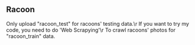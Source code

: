 Racoon 
-------------------------------
Only upload "racoon_test" for racoons' testing data.\r
If you want to try my code, you need to do 'Web Scrapying'\r
To crawl racoons' photos for "racoon_train" data.
